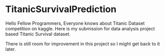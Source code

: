 # TitanicSurvivalPrediction

Hello Fellow Programmers,
Everyone knows about Titanic Dataset competition on kaggle. Here is my submission for data analysis project based Titanic Survival dataset.

There is still room for improvement in this project so I might get back to it later. 
